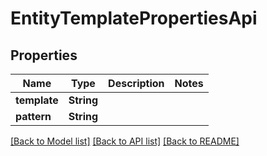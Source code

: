 # EntityTemplatePropertiesApi

## Properties

Name | Type | Description | Notes
------------ | ------------- | ------------- | -------------
**template** | **String** |  | 
**pattern** | **String** |  | 

[[Back to Model list]](../README.md#documentation-for-models) [[Back to API list]](../README.md#documentation-for-api-endpoints) [[Back to README]](../README.md)



